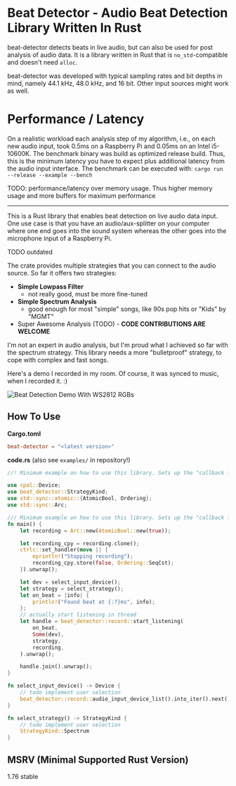 # Beat Detector - Audio Beat Detection Library Written In Rust

beat-detector detects beats in live audio, but can also be used for post
analysis of audio data. It is a library written in Rust that is
`no_std`-compatible and doesn't need `alloc`.

beat-detector was developed with typical sampling rates and bit depths in
mind, namely 44.1 kHz, 48.0 kHz, and 16 bit. Other input sources might work
as well.

# Performance / Latency
On a realistic workload each analysis step of my algorithm, i.e., on each new audio input, took 0.5ms on a Raspberry
Pi and 0.05ms on an Intel i5-10600K. The benchmark binary was build as optimized release build. Thus, this is the
minimum latency you have to expect plus additional latency from the audio input interface.
The benchmark can be executed with: `cargo run --release --example --bench`

TODO: performance/latency over memory usage. Thus higher memory usage and more buffers for maximum performance

---

This is a Rust library that enables beat detection on live audio data input.
One use case is that you have an audio/aux-splitter on your computer where one
end goes into the sound system whereas the other goes into the microphone input
of a Raspberry Pi.

TODO outdated

The crate provides multiple strategies that you can connect to the audio source.
So far it offers two strategies:
- **Simple Lowpass Filter**
  - not really good, must be more fine-tuned
- **Simple Spectrum Analysis**
  - good enough for most "simple" songs, like 90s pop hits or "Kids" by "MGMT"
- Super Awesome Analysis (TODO) - **CODE CONTRIBUTIONS ARE WELCOME**

I'm not an expert in audio analysis, but I'm proud what I achieved so far with the spectrum strategy.
This library needs a more "bulletproof" strategy, to cope with complex and fast songs.

Here's a demo I recorded in my room. Of course, it was synced to music, when I recorded it. :)

![Beat Detection Demo With WS2812 RGBs](demo.gif "Beat Detection Demo With WS2812 RGBs")

## How To Use
**Cargo.toml**
```toml
beat-detector = "<latest version>"
```

**code.rs**
(also see `examples/` in repository!)
```rust
//! Minimum example on how to use this library. Sets up the "callback loop".

use cpal::Device;
use beat_detector::StrategyKind;
use std::sync::atomic::{AtomicBool, Ordering};
use std::sync::Arc;

/// Minimum example on how to use this library. Sets up the "callback loop".
fn main() {
    let recording = Arc::new(AtomicBool::new(true));

    let recording_cpy = recording.clone();
    ctrlc::set_handler(move || {
        eprintln!("Stopping recording");
        recording_cpy.store(false, Ordering::SeqCst);
    }).unwrap();

    let dev = select_input_device();
    let strategy = select_strategy();
    let on_beat = |info| {
        println!("Found beat at {:?}ms", info);
    };
    // actually start listening in thread
    let handle = beat_detector::record::start_listening(
        on_beat,
        Some(dev),
        strategy,
        recording,
    ).unwrap();

    handle.join().unwrap();
}

fn select_input_device() -> Device {
    // todo implement user selection
    beat_detector::record::audio_input_device_list().into_iter().next().expect("At least one audio input device must be available.").1
}

fn select_strategy() -> StrategyKind {
    // todo implement user selection
    StrategyKind::Spectrum
}
```

## MSRV (Minimal Supported Rust Version)

1.76 stable
